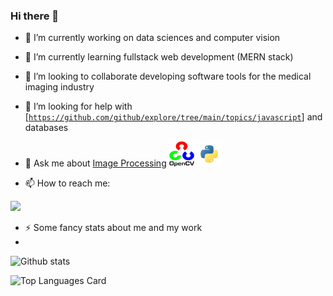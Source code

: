 ### Hi there 👋

<!--
**jlulloaa/jlulloaa** is a ✨ _special_ ✨ repository because its `README.md` (this file) appears on your GitHub profile.

Here are some ideas to get you started: -->

- 🔭 I’m currently working on data sciences and computer vision
- 🌱 I’m currently learning fullstack web development (MERN stack)
- 👯 I’m looking to collaborate developing software tools for the medical imaging industry
- 🤔 I’m looking for help with [<code>https://github.com/github/explore/tree/main/topics/javascript</code>] and databases
- 💬 Ask me about [Image Processing](https://en.wikipedia.org/wiki/Digital_image_processing) <a href="https://opencv.org/"> <img height="40" src="https://github.com/github/explore/blob/main/topics/opencv/opencv.png"></a> <a href="https://www.python.org/"> <img height="40" src="https://github.com/github/explore/blob/main/topics/python/python.png"></a>

- 📫 How to reach me: 

<a href="https://www.linkedin.com/in/joseulloa/" target="_blank"> <img src="https://img.shields.io/badge/LinkedIn-0077B5?style=for-the-badge&logo=linkedin&logoColor=white"> </a>
- ⚡ Some fancy stats about me and my work
- 
![Github stats](https://github-readme-stats.vercel.app/api?username=jlulloaa&theme=highcontrast&show_icons=true&count_private=true)

![Top Languages Card](https://github-readme-stats.vercel.app/api/top-langs/?username=jlulloaa)
